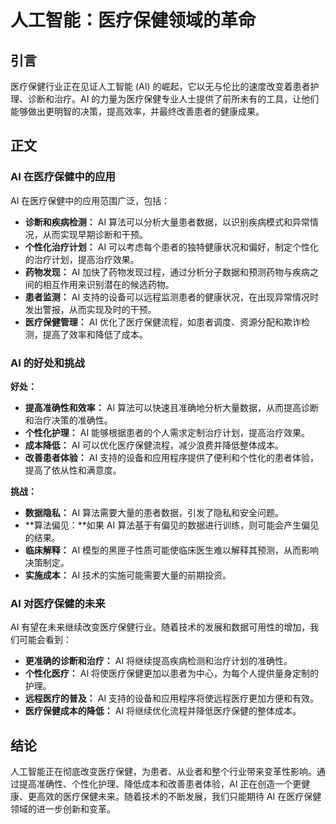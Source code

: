 # 人工智能：医疗保健领域的革命

## 引言

医疗保健行业正在见证人工智能 (AI) 的崛起，它以无与伦比的速度改变着患者护理、诊断和治疗。AI 的力量为医疗保健专业人士提供了前所未有的工具，让他们能够做出更明智的决策，提高效率，并最终改善患者的健康成果。

## 正文

### AI 在医疗保健中的应用

AI 在医疗保健中的应用范围广泛，包括：

- **诊断和疾病检测：** AI 算法可以分析大量患者数据，以识别疾病模式和异常情况，从而实现早期诊断和干预。
- **个性化治疗计划：** AI 可以考虑每个患者的独特健康状况和偏好，制定个性化的治疗计划，提高治疗效果。
- **药物发现：** AI 加快了药物发现过程，通过分析分子数据和预测药物与疾病之间的相互作用来识别潜在的候选药物。
- **患者监测：** AI 支持的设备可以远程监测患者的健康状况，在出现异常情况时发出警报，从而实现及时的干预。
- **医疗保健管理：** AI 优化了医疗保健流程，如患者调度、资源分配和欺诈检测，提高了效率和降低了成本。

### AI 的好处和挑战

**好处：**

- **提高准确性和效率：** AI 算法可以快速且准确地分析大量数据，从而提高诊断和治疗决策的准确性。
- **个性化护理：** AI 能够根据患者的个人需求定制治疗计划，提高治疗效果。
- **成本降低：** AI 可以优化医疗保健流程，减少浪费并降低整体成本。
- **改善患者体验：** AI 支持的设备和应用程序提供了便利和个性化的患者体验，提高了依从性和满意度。

**挑战：**

- **数据隐私：** AI 算法需要大量的患者数据，引发了隐私和安全问题。
- **算法偏见：**如果 AI 算法基于有偏见的数据进行训练，则可能会产生偏见的结果。
- **临床解释：** AI 模型的黑匣子性质可能使临床医生难以解释其预测，从而影响决策制定。
- **实施成本：** AI 技术的实施可能需要大量的前期投资。

### AI 对医疗保健的未来

AI 有望在未来继续改变医疗保健行业。随着技术的发展和数据可用性的增加，我们可能会看到：

- **更准确的诊断和治疗：** AI 将继续提高疾病检测和治疗计划的准确性。
- **个性化医疗：** AI 将使医疗保健更加以患者为中心，为每个人提供量身定制的护理。
- **远程医疗的普及：** AI 支持的设备和应用程序将使远程医疗更加方便和有效。
- **医疗保健成本的降低：** AI 将继续优化流程并降低医疗保健的整体成本。

## 结论

人工智能正在彻底改变医疗保健，为患者、从业者和整个行业带来变革性影响。通过提高准确性、个性化护理、降低成本和改善患者体验，AI 正在创造一个更健康、更高效的医疗保健未来。随着技术的不断发展，我们只能期待 AI 在医疗保健领域的进一步创新和变革。
